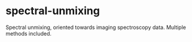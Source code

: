 # spectral-unmixing
Spectral unmixing, oriented towards imaging spectroscopy data.  Multiple methods included.
